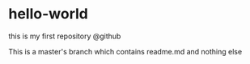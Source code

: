 # hello-world
this is my first repository @github

This is a master's branch
which contains readme.md
and nothing else
